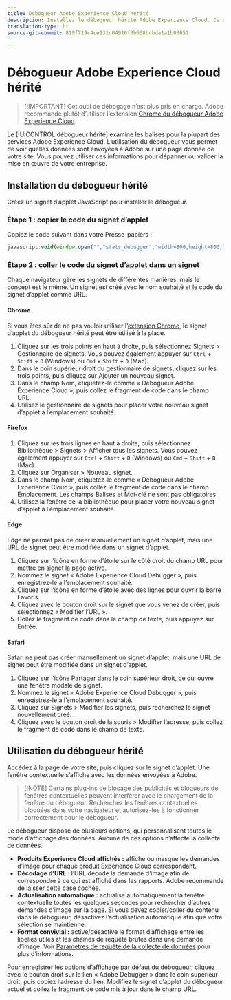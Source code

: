 ```yaml
---
title: Débogueur Adobe Experience Cloud hérité
description: Installez le débogueur hérité Adobe Experience Cloud. Ce débogueur examine les balises pour Analytics, Target, Advertising Cloud, Identity Service, DTM et Launch.
translation-type: ht
source-git-commit: 819f719c4ce131c04916f3b668bcbda1a1b03651

---
```



# Débogueur Adobe Experience Cloud hérité

> [!IMPORTANT] Cet outil de débogage n’est plus pris en charge. Adobe recommande plutôt d’utiliser l’extension [Chrome du débogueur Adobe Experience Cloud](https://docs.adobe.com/content/help/fr-FR/debugger/using/experience-cloud-debugger.html).

Le [!UICONTROL débogueur hérité] examine les balises pour la plupart des services Adobe Experience Cloud. L’utilisation du débogueur vous permet de voir quelles données sont envoyées à Adobe sur une page donnée de votre site. Vous pouvez utiliser ces informations pour dépanner ou valider la mise en œuvre de votre entreprise.

## Installation du débogueur hérité

Créez un signet d’applet JavaScript pour installer le débogueur.

### Étape 1 : copier le code du signet d’applet

Copiez le code suivant dans votre Presse-papiers :

```JavaScript
javascript:void(window.open("","stats_debugger","width=800,height=800,location=0,menubar=0,status=1,toolbar=0,resizable=1,scrollbars=1").document.write("<script language=\"JavaScript\" id=dbg src=\"https://www.adobetag.com/d1/digitalpulsedebugger/live/DPD.js\"></"+"script>"+"<script language=\"JavaScript\">window.focus();</script>"));
```

### Étape 2 : coller le code du signet d’applet dans un signet

Chaque navigateur gère les signets de différentes manières, mais le concept est le même. Un signet est créé avec le nom souhaité et le code du signet d’applet comme URL.

#### Chrome

Si vous êtes sûr de ne pas vouloir utiliser l’[extension Chrome](https://docs.adobe.com/content/help/fr-FR/debugger/using/experience-cloud-debugger.html), le signet d’applet du débogueur hérité peut être utilisé à la place.

1. Cliquez sur les trois points en haut à droite, puis sélectionnez Signets > Gestionnaire de signets. Vous pouvez également appuyer sur `Ctrl` + `Shift` + `O` (Windows) ou `Cmd` + `Shift` + `O` (Mac).
2. Dans le coin supérieur droit du gestionnaire de signets, cliquez sur les trois points, puis cliquez sur Ajouter un nouveau signet.
3. Dans le champ Nom, étiquetez-le comme « Débogueur Adobe Experience Cloud », puis collez le fragment de code dans le champ URL.
4. Utilisez le gestionnaire de signets pour placer votre nouveau signet d’applet à l’emplacement souhaité.

#### Firefox

1. Cliquez sur les trois lignes en haut à droite, puis sélectionnez Bibliothèque > Signets > Afficher tous les signets. Vous pouvez également appuyer sur `Ctrl` + `Shift` + `B` (Windows) ou `Cmd` + `Shift` + `B` (Mac).
2. Cliquez sur Organiser > Nouveau signet.
3. Dans le champ Nom, étiquetez-le comme « Débogueur Adobe Experience Cloud », puis collez le fragment de code dans le champ Emplacement. Les champs Balises et Mot-clé ne sont pas obligatoires.
4. Utilisez la fenêtre de la bibliothèque pour placer votre nouveau signet d’applet à l’emplacement souhaité.

#### Edge

Edge ne permet pas de créer manuellement un signet d’applet, mais une URL de signet peut être modifiée dans un signet d’applet.

1. Cliquez sur l’icône en forme d’étoile sur le côté droit du champ URL pour mettre en signet la page active.
2. Nommez le signet « Adobe Experience Cloud Debugger », puis enregistrez-le à l’emplacement souhaité.
3. Cliquez sur l’icône en forme d’étoile avec des lignes pour ouvrir la barre Favoris.
4. Cliquez avec le bouton droit sur le signet que vous venez de créer, puis sélectionnez « Modifier l’URL ».
5. Collez le fragment de code dans le champ de texte, puis appuyez sur Entrée.

#### Safari

Safari ne peut pas créer manuellement un signet d’applet, mais une URL de signet peut être modifiée dans un signet d’applet.

1. Cliquez sur l’icône Partager dans le coin supérieur droit, ce qui ouvre une fenêtre modale de signet.
2. Nommez le signet « Adobe Experience Cloud Debugger », puis enregistrez-le à l’emplacement souhaité.
3. Cliquez sur Signets > Modifier les signets, puis recherchez le signet nouvellement créé.
4. Cliquez avec le bouton droit de la souris > Modifier l’adresse, puis collez le fragment de code dans le champ de texte.

## Utilisation du débogueur hérité

Accédez à la page de votre site, puis cliquez sur le signet d’applet. Une fenêtre contextuelle s’affiche avec les données envoyées à Adobe.

> [!NOTE] Certains plug-ins de blocage des publicités et bloqueurs de fenêtres contextuelles peuvent interférer avec le chargement de la fenêtre du débogueur. Recherchez les fenêtres contextuelles bloquées dans votre navigateur et autorisez-les à fonctionner correctement pour le débogueur.

Le débogueur dispose de plusieurs options, qui personnalisent toutes le mode d’affichage des données. Aucune de ces options n’affecte la collecte de données.

* **Produits Experience Cloud affichés :** affiche ou masque les demandes d’image pour chaque produit Experience Cloud correspondant.
* **Décodage d’URL :** l’URL décode la demande d’image afin de correspondre à ce qui est affiché dans les rapports. Adobe recommande de laisser cette case cochée.
* **Actualisation automatique :** actualise automatiquement la fenêtre contextuelle toutes les quelques secondes pour rechercher d’autres demandes d’image sur la page. Si vous devez copier/coller du contenu dans le débogueur, désactivez l’actualisation automatique afin que votre sélection se maintienne.
* **Format convivial :** active/désactive le format d’affichage entre les libellés utiles et les chaînes de requête brutes dans une demande d’image. Voir [Paramètres de requête de la collecte de données](query-parameters.md) pour plus d’informations.

Pour enregistrer les options d’affichage par défaut du débogueur, cliquez avec le bouton droit sur le lien « Adobe Debugger » dans le coin supérieur droit, puis copiez l’adresse du lien. Modifiez le signet d’applet du débogueur actuel et collez le fragment de code mis à jour dans le champ URL.
